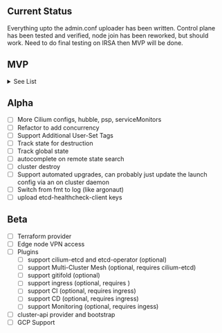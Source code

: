 
## Current Status

Everything upto the admin.conf uploader has been written. Control plane has been tested and verified, node join has been reworked, but should work. Need to do final testing on IRSA then MVP will be done.

## MVP

<details><summary>See List</summary>
<p>

* [x] Tag based AMI search.
* [x] Boot command
  * [x] join-nodes
    - [x] Calculate Cluster-name, and Node Type
    - [x] Fetch cluster info from dynamo (secret-name and cluster address)
    - [x] Get token from secrets-manager
    - [x] Join node
  * [x] join-masters
    - [x] Calculate Cluster-name, and Node Type
    - [x] Fetch cluster info from dynamo (secret-name and cluster address)
    - [x] Check for lock
    - [x] Check for Initialized
    - [x] api-server-aws-kms
    - [x] Join ring
  * [x] bootstrap-master
    - [x] Calculate Cluster-name, and Node Type
    - [x] Fetch cluster info from dynamo (secret-name and cluster address)
    - [x] Check for lock in dynamo
    - [x] Get lock in dynamo
    - [x] check initialized-flag
    - [x] upload keys to secrets-manager -> this might be better served as a Daemon on the cluster
    - [x] set initialized-flag in dynamo
    - [x] kubeadm config template
    - [x] kustomize template
    - [x] Embed kube client and upload configs
      - [x] cilium
      - [x] cloud-controller ( should probably pull in PR to fix multi-eni )
      - [x] irsa deployment
    - [x] api-server-aws-kms
    - [x] IRSA Upload
* [x] Shell Completion
* [x] Util function to calculate subnets
* [x] Embed version at build time
* [x] Create version from git tag
* [x] set metadata in dynamodb
  * [x] IP ( auto calculated )
  * [x] Service subnet ( Optional )
  * [x] Pod subnet ( Optional )
  * [x] cluster name ( Optional / Generated )
  * [x] elb dns ( Calculated )
  * [x] region ( Calculated )
* [x] Cluster Util components ( Create outside of instances )
  * [x] Meta
    - [x] DynamoDB
    - [x] Secrets-Manager
  * [x] Node
    - [x] Launch Config
    - [x] ASG
  * [x] Master
    - [x] API-Server secrets kms key
    - [x] Launch Config
    - [x] ASG
    - [x] IRSA S3
    - [x] IRSA OpenID IAM
  * [x] Auth
    - [x] Roles
* [ ] upload admin.conf to secrets-manager, and support fetch to local

</p>
</details>

## Alpha

* [ ] More Cilium configs, hubble, psp, serviceMonitors
* [ ] Refactor to add concurrency
* [ ] Support Additional User-Set Tags
* [ ] Track state for destruction
* [ ] Track global state
* [ ] autocomplete on remote state search
* [ ] cluster destroy
* [ ] Support automated upgrades, can probably just update the launch config via an on cluster daemon
* [ ] Switch from fmt to log (like argonaut)
* [ ] upload etcd-healthcheck-client keys

## Beta

* [ ] Terraform provider
* [ ] Edge node VPN access
* [ ] Plugins
  * [ ] support cilium-etcd and etcd-operator (optional)
  * [ ] support Multi-Cluster Mesh (optional, requires cilium-etcd)
  * [ ] support gitifold (optional)
  * [ ] support ingress (optional, requires )
  * [ ] support CI (optional, requires ingress)
  * [ ] support CD (optional, requires ingress)
  * [ ] support Monitoring (optional, requires ingess)
* [ ] cluster-api provider and bootstrap
* [ ] GCP Support
